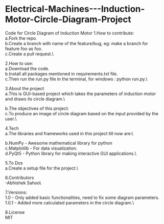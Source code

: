 # Electrical-Machines---Induction-Motor-Circle-Diagram-Project
Code for Circle Diagram of Induction Motor
1.How to contribute:\
a.Fork the repo.\
b.Create a branch with name of the feature/bug, eg: make a branch for feature foo as foo.\
c.Create a pull request.\

2.How to use:\
a.Download the code.\
b.Install all packages mentioned in requirements.txt file.\
c.Then run the run.py file in the terminal, for windows : python run.py.\

3.About the project\
a.This is GUI-based project which takes the parameters of induction motor and draws its circle diagram.\

b.The objectives of this project:\
c.To produce an image of circle diagram based on the input provided by the user.\

4.Tech\
a.The libraries and frameworks used in this project till now are:\

b.NumPy - Awesome mathematical library for python\
c.Matplotlib - For data visualization.\
d.PyQt5 - Python library for making interactive GUI applications.\

5.To Dos\
a.Create a setup file for the project.\

6.Contributors\
-Abhishek Sahoo\

7.Versions:\
1.0 - Only added basic functionalities, need to fix some diagram parameters.\
1.0.1 - Added more calculated parameters in the circle diagram.\

8.License\
MIT

